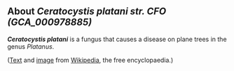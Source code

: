 About *Ceratocystis platani str. CFO (GCA\_000978885)* 
------------------------------------------------------



***Ceratocystis platani*** is a fungus that causes a disease on plane
trees in the genus *Platanus*.

([Text](http://en.wikipedia.org/wiki/Ceratocystis_platani) and
[image](https://commons.wikimedia.org/wiki/File:Chancre_du_platane.jpg)
from [Wikipedia](http://en.wikipedia.org/), the free encyclopaedia.)
